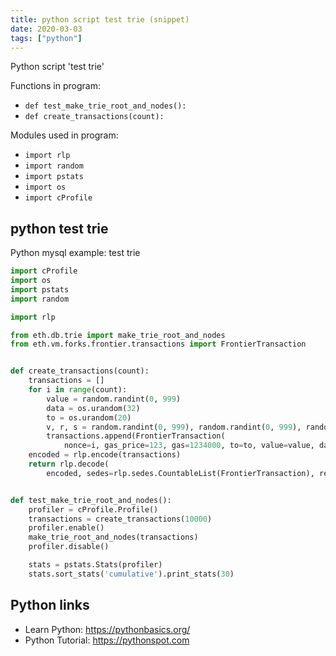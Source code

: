 ```yaml
---
title: python script test trie (snippet)
date: 2020-03-03
tags: ["python"]
---
```

Python script 'test trie'

Functions in program: 
* `def test_make_trie_root_and_nodes():`
* `def create_transactions(count):`

Modules used in program: 
* `import rlp`
* `import random`
* `import pstats`
* `import os`
* `import cProfile`

## python test trie

Python mysql example: test trie

```python
import cProfile
import os
import pstats
import random

import rlp

from eth.db.trie import make_trie_root_and_nodes
from eth.vm.forks.frontier.transactions import FrontierTransaction


def create_transactions(count):
    transactions = []
    for i in range(count):
        value = random.randint(0, 999)
        data = os.urandom(32)
        to = os.urandom(20)
        v, r, s = random.randint(0, 999), random.randint(0, 999), random.randint(0, 999)
        transactions.append(FrontierTransaction(
            nonce=i, gas_price=123, gas=1234000, to=to, value=value, data=data, v=v, r=r, s=s))
    encoded = rlp.encode(transactions)
    return rlp.decode(
        encoded, sedes=rlp.sedes.CountableList(FrontierTransaction), recursive_cache=True)


def test_make_trie_root_and_nodes():
    profiler = cProfile.Profile()
    transactions = create_transactions(10000)
    profiler.enable()
    make_trie_root_and_nodes(transactions)
    profiler.disable()

    stats = pstats.Stats(profiler)
    stats.sort_stats('cumulative').print_stats(30)


```

## Python links

- Learn Python: https://pythonbasics.org/
- Python Tutorial: https://pythonspot.com
